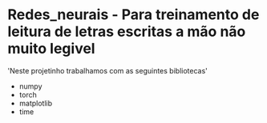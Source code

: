 # Redes_neurais - Para treinamento de leitura de letras escritas a mão não muito legivel

'Neste projetinho trabalhamos com as seguintes bibliotecas'
- numpy
- torch
- matplotlib
- time

